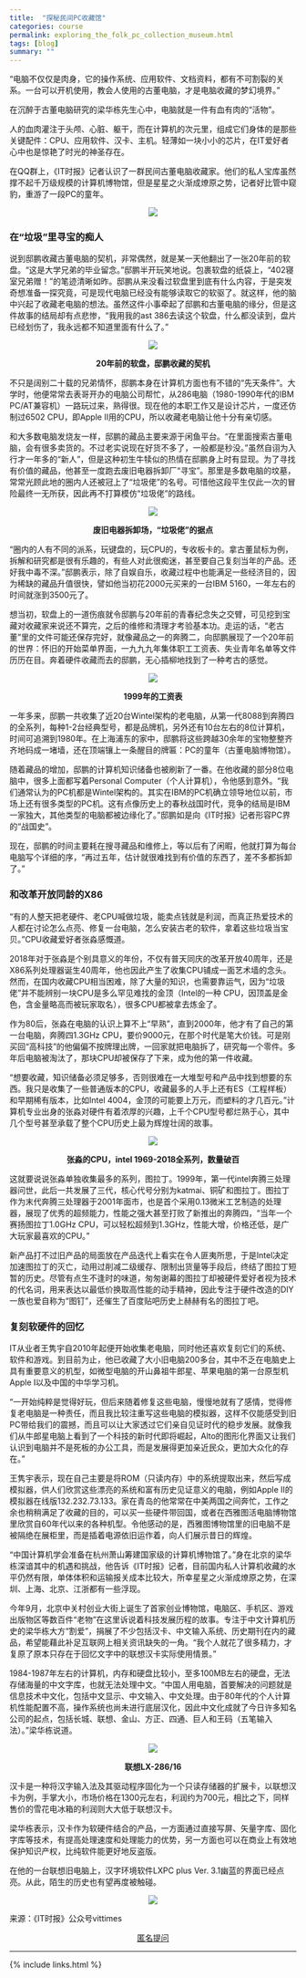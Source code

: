 ```yaml
---
title:  "探秘民间PC收藏馆"
categories: course
permalink: exploring_the_folk_pc_collection_museum.html
tags: [blog]
summary: ""
---
```


“电脑不仅仅是肉身，它的操作系统、应用软件、文档资料，都有不可割裂的关系。一台可以开机使用，教会人使用的古董电脑，才是电脑收藏的梦幻境界。”

在沉醉于古董电脑研究的梁华栋先生心中，电脑就是一件有血有肉的“活物”。

人的血肉灌注于头颅、心脏、躯干，而在计算机的次元里，组成它们身体的是那些关键配件：CPU、应用软件、汉卡、主机。轻薄如一块小小的芯片，在IT爱好者心中也是惊艳了时光的神圣存在。

在QQ群上，《IT时报》记者认识了一群民间古董电脑收藏家。他们的私人宝库虽然撑不起千万级规模的计算机博物馆，但是星星之火渐成燎原之势，记者好比管中窥豹，重游了一段PC的童年。

<div align="center">
    <img src="../images/blogs/exploring_the_folk_pc_collection_museum_fig01.jpg"/>
    <p><b></b></p>
</div>

### 在“垃圾”里寻宝的痴人

说到邸鹏收藏古董电脑的契机，非常偶然，就是某一天他翻出了一张20年前的软盘。“这是大学兄弟的毕业留念。”邸鹏半开玩笑地说。包裹软盘的纸袋上，“402寝室兄弟赠！”的笔迹清晰如昨。邸鹏从来没看过软盘里到底有什么内容，于是突发奇想准备一探究竟，可是现代电脑已经没有能够读取它的软驱了。就这样，他的脑中兴起了收藏老电脑的想法。虽然这件小事牵起了邸鹏和古董电脑的缘分，但是这件故事的结局却有点悲惨，“我用我的ast 386去读这个软盘，什么都没读到，盘片已经划伤了，我永远都不知道里面有什么了。”

<div align="center">
    <img src="../images/blogs/exploring_the_folk_pc_collection_museum_fig02.jpg"/>
    <p><b>20年前的软盘，邸鹏收藏的契机</b></p>
</div>

不只是阔别二十载的兄弟情怀，邸鹏本身在计算机方面也有不错的“先天条件”。大学时，他便常常去表哥开办的电脑公司帮忙，从286电脑（1980-1990年代的IBM PC/AT兼容机）一路玩过来，熟得很。现在他的本职工作又是设计芯片，一度还仿制过6502 CPU，即Apple II用的CPU，所以收藏老电脑让他十分有亲切感。

和大多数电脑发烧友一样，邸鹏的藏品主要来源于闲鱼平台。“在里面搜索古董电脑，会有很多卖货的。不过老实说现在好货不多了，一般都是秒没。”虽然自诩为入行才一年多的“新人”，但是这种初生牛犊似的热情在邸鹏身上时有显现。为了寻找有价值的藏品，他甚至一度跑去废旧电器拆卸厂“寻宝”。那里是多数电脑的坟墓，常常光顾此地的圈内人还被冠上了“垃圾佬”的名号。可惜他这段平生仅此一次的冒险最终一无所获，因此再不打算模仿“垃圾佬”的路线。

<div align="center">
    <img src="../images/blogs/exploring_the_folk_pc_collection_museum_fig03.jpg"/>
    <p><b>废旧电器拆卸场，“垃圾佬”的据点</b></p>
</div>

“圈内的人有不同的派系，玩键盘的，玩CPU的，专收板卡的。拿古董鼠标为例，拆解和研究都是很有乐趣的，有些人对此很痴迷，甚至要自己复刻当年的产品。还好我中毒不深。”邸鹏表示，除了自娱自乐，收藏过程中也能满足一些经济目的，因为稀缺的藏品升值很快，譬如他当初花2000元买来的一台IBM 5160，一年左右的时间就涨到3500元了。

想当初，软盘上的一道伤痕就令邸鹏与20年前的青春纪念失之交臂，可见挖到宝藏对收藏家来说还不算完，之后的维修和清理才考验基本功。走运的话，“老古董”里的文件可能还保存完好，就像藏品之一的奔腾二，向邸鹏展现了一个20年前的世界：怀旧的开始菜单界面，一九九九年集体职工工资表、失业青年名单等文件历历在目。奔着硬件收藏而去的邸鹏，无心插柳地找到了一种考古的感觉。

<div align="center">
    <img src="../images/blogs/exploring_the_folk_pc_collection_museum_fig04.jpg"/>
    <p><b>1999年的工资表</b></p>
</div>

一年多来，邸鹏一共收集了近20台Wintel架构的老电脑，从第一代8088到奔腾四的全系列，每种1-2台经典型号，都是品牌机，另外还有10台左右的8位计算机，时间可追溯到1980年。在上海浦东的家中，邸鹏将这些跨越30余年的宝物整整齐齐地码成一堵墙，还在顶端镶上一条醒目的牌匾：PC的童年（古董电脑博物馆）。

随着藏品的增加，邸鹏的计算机知识储备也被刷新了一番。在他收藏的部分8位电脑中，很多上面都写着Personal Computer（个人计算机），令他感到意外。“我们通常认为的PC机都是Wintel架构的。其实在IBM的PC机确立领导地位以前，市场上还有很多类型的PC机。这有点像历史上的春秋战国时代，竞争的结局是IBM一家独大，其他类型的电脑都被边缘化了。”邸鹏如是向《IT时报》记者形容PC界的“战国史”。

现在，邸鹏的时间主要耗在搜寻藏品和维修上，等以后有了闲暇，他就打算为每台电脑写个详细的序，“再过五年，估计就很难找到有价值的东西了，差不多都拆卸了。”

### 和改革开放同龄的X86

“有的人整天把老硬件、老CPU喊做垃圾，能卖点钱就是利润，而真正热爱技术的人都在讨论怎么点亮、修复一台电脑，怎么安装古老的软件，拿着这些垃圾当宝贝。”CPU收藏爱好者张淼感慨道。

2018年对于张淼是个别具意义的年份，不仅有普天同庆的改革开放40周年，还是X86系列处理器诞生40周年，他也因此产生了收集CPU铺成一面艺术墙的念头。然而，在国内收藏CPU相当困难，除了大量的知识，也需要靠运气，因为“垃圾佬”并不能辨别一块CPU是多么罕见难找的金顶（Intel的一种 CPU，因顶盖是金色，含金量略高而被玩家取名），很多CPU都被拿去炼金了。

作为80后，张淼在电脑的认识上算不上“早熟”，直到2000年，他才有了自己的第一台电脑，奔腾四1.3GHz CPU，要价9000元，在那个时代是笔大价钱。可是刚买回“高科技”的他偏偏不按牌理出牌，一回家就把电脑拆了，研究每一个零件。多年后电脑被淘汰了，那块CPU却被保存了下来，成为他的第一件收藏。

“想要收藏，知识储备必须足够多，否则很难在一大堆型号和产品中找到想要的东西。我只是收集了一些普通版本的CPU，收藏最多的人手上还有ES（工程样板）和早期稀有版本，比如Intel 4004，金顶的可能要上万元，而塑料的才几百元。”计算机专业出身的张淼对硬件有着浓厚的兴趣，上千个CPU型号都烂熟于心，其中几个型号甚至承载了整个CPU历史上最为辉煌壮阔的故事。

<div align="center">
    <img src="../images/blogs/exploring_the_folk_pc_collection_museum_fig05.jpg"/>
    <p><b>张淼的CPU，intel 1969-2018全系列，数量破百</b></p>
</div>

这就要说说张淼单独收集最多的系列，图拉丁。1999年，第一代intel奔腾三处理器问世，此后一共发展了三代，核心代号分别为katmai、铜矿和图拉丁。图拉丁作为末代奔腾三处理器于2001年面市，也是首个采用0.13微米工艺制造的处理器，展现了优秀的超频能力，性能之强大甚至打败了新推出的奔腾四，“当年一个赛扬图拉丁1.0GHz CPU，可以轻松超频到1.3GHz，性能大增，价格还低，是广大玩家最喜欢的CPU。”

新产品打不过旧产品的局面放在产品迭代上看实在令人匪夷所思，于是Intel决定加速图拉丁的灭亡，动用过削减二级缓存、限制出货量等手段后，终结了图拉丁短暂的历史。尽管有点生不逢时的味道，匆匆谢幕的图拉丁却被硬件爱好者视为技术的代名词，用来表达以最低价换取高性能的动手精神，因此专注于硬件改造的DIY一族也爱自称为“图钉”，还催生了百度贴吧历史上赫赫有名的图拉丁吧。

### 复刻软硬件的回忆

IT从业者王隽宇自2010年起便开始收集老电脑，同时他还喜欢复刻它们的系统、软件和游戏。到目前为止，他已收藏了大小旧电脑200多台，其中不乏在电脑史上具有重要意义的机型，如微型电脑的开山鼻祖牛郎星、苹果电脑的第一台原型机Apple I以及中国的中华学习机。

“一开始纯粹是觉得好玩，但后来随着修复这些电脑，慢慢地就有了感情，觉得修复老电脑是一种责任，而且我比较注重写这些电脑的模拟器，这样不仅能感受到旧PC带给我们的震撼，而且可以让大家透过它们亲自见证时代的稳步发展。就像我们从牛郎星电脑上看到了一个科技的新时代即将崛起，Alto的图形化界面又让我们认识到电脑并不是死板的办公工具，而是发展得更加亲近民众，更加大众化的存在。”

王隽宇表示，现在自己主要是将ROM（只读内存）中的系统提取出来，然后写成模拟器，供人们欣赏这些漂亮的系统和富有历史见证意义的电脑，例如Apple II的模拟器在线版132.232.73.133。家在青岛的他常常在中美两国之间奔忙，工作之余也稍稍满足了收藏的目的，可以买一些硬件带回国，或者在西雅图活电脑博物馆里欣赏自60年代以来的各种机型。令他感动的是，西雅图博物馆里的旧电脑不是被隔绝在展柜里，而是插着电源依旧运作着，向人们展示昔日的辉煌。

“中国计算机学会准备在杭州萧山筹建国家级的计算机博物馆了。”身在北京的梁华栋深谙其中的机遇和挑战，他告诉《IT时报》记者，目前国内私人计算机收藏的水平仍然有限，单体体积和运输报关成本比较大，所幸星星之火渐成燎原之势，在深圳、上海、北京、江浙都有一些浮现。

今年9月，北京中关村创业大街上诞生了首家创业博物馆，电脑区、手机区、游戏出版物区等数百件“老物”在这里诉说着科技发展历程的故事。专注于中文计算机历史的梁华栋大方“割爱”，捐展了不少包括汉卡、中文输入系统、历史期刊在内的藏品，希望能藉此补足互联网上相关资讯缺失的一角。“我个人就花了很多精力，才复原了原本只存在于回忆文字中的联想汉卡实际使用情景。”

1984-1987年左右的计算机，内存和硬盘比较小，至多100MB左右的硬盘，无法存储海量的中文字库，也就无法处理中文。“中国人用电脑，首要解决的问题就是信息技术中文化，包括中文显示、中文输入、中文处理。由于80年代的个人计算机性能配置不高，操作系统也尚未进行底层汉化，因此中文化成就了今日许多知名公司的起点，包括长城、联想、金山、方正、四通、巨人和王码（五笔输入法）。”梁华栋说道。

<div align="center">
    <img src="../images/blogs/exploring_the_folk_pc_collection_museum_fig06.jpg"/>
    <p><b>联想LX-286/16</b></p>
</div>

汉卡是一种将汉字输入法及其驱动程序固化为一个只读存储器的扩展卡，以联想汉卡为例，手掌大小，市场价格在1300元左右，利润约为700元，相比之下，同样售价的雪花电冰箱的利润则大大低于联想汉卡。

梁华栋表示，汉卡作为软硬件结合的产品，一方面通过直接写屏、矢量字库、固化字库等技术，有提高处理速度和处理能力的优势，另一方面也可以在商业上有效地保护知识产权，比纯软件能更好地反盗版。

在他的一台联想旧电脑上，汉字环境软件LXPC plus Ver. 3.1幽蓝的界面已经点亮。从此，陌生的历史也有望再度被触碰。

<div align="center">
    <img src="../images/blogs/exploring_the_folk_pc_collection_museum_fig07.jpg"/>
    <p><b></b></p>
</div>

来源：《IT时报》公众号vittimes

<div align="center">
<a href="{{site.feedback_link}}" class="btn btn-primary"><i class="fa fa-comment-o"></i> 匿名提问</a>
</div>

---------

{% include links.html %}
